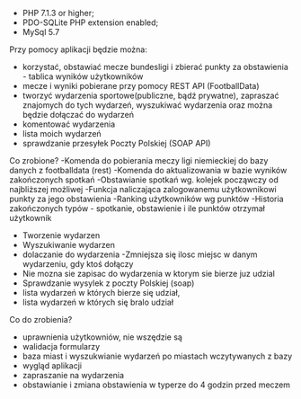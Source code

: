  * PHP 7.1.3 or higher;
  * PDO-SQLite PHP extension enabled;
  * MySql 5.7
  
  Przy pomocy aplikacji będzie można:
- korzystać, obstawiać mecze bundesligi i zbierać punkty za obstawienia - tablica wyników użytkowników
- mecze i wyniki pobierane przy pomocy REST API (FootballData)
- tworzyć wydarzenia sportowe(publiczne, bądź prywatne), zapraszać znajomych do tych wydarzeń, wyszukiwać wydarzenia oraz można będzie  dołączać do wydarzeń
- komentować wydarzenia
- lista moich wydarzeń
- sprawdzanie przesyłek Poczty Polskiej (SOAP API)

Co zrobione?
-Komenda do pobierania meczy ligi niemieckiej do bazy danych z footballdata (rest)
-Komenda do aktualizowania w bazie wyników zakończonych spotkań
-Obstawianie spotkań wg. kolejek począwczy od najbliższej możliwej
-Funkcja naliczająca zalogowanemu użytkownikowi punkty za jego obstawienia
-Ranking użytkowników wg punktów
-Historia zakończonych typów - spotkanie, obstawienie i ile punktów otrzymał użytkownik
- Tworzenie wydarzen
- Wyszukiwanie wydarzen
- dolaczanie do wydarzenia
-Zmniejsza się ilosc miejsc w danym wydarzeniu, gdy ktoś dołączy
- Nie mozna sie zapisac do wydarzenia w ktorym sie bierze juz udzial
- Sprawdzanie wysylek z poczty Polskiej (soap)
- lista wydarzeń w których bierze się udział,
- lista wydarzeń w których się bralo udział

Co do zrobienia?
- uprawnienia użytkowniów, nie wszędzie są
- walidacja formularzy
- baza miast i wyszukwianie wydarzeń po miastach wczytywanych z bazy
- wygląd aplikacji
- zapraszanie na wydarzenia
- obstawianie i zmiana obstawienia w typerze do 4 godzin przed meczem

